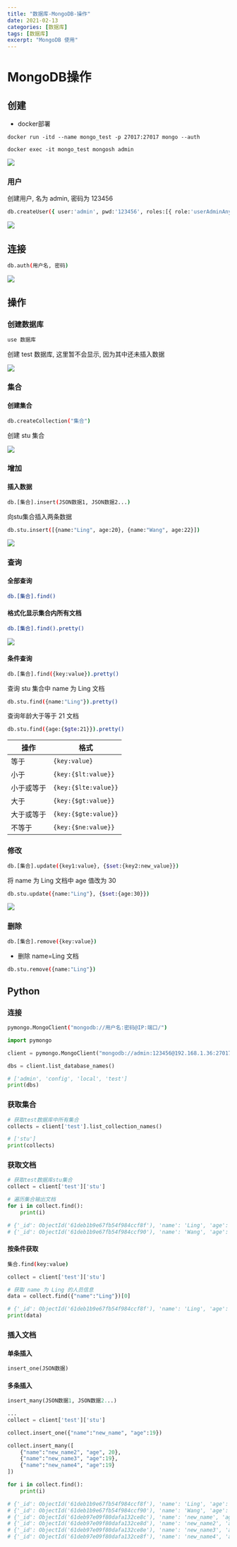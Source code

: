 ```yaml
---
title: "数据库-MongoDB-操作"
date: 2021-02-13
categories: [数据库]
tags: [数据库]
excerpt: "MongoDB 使用"
---
```


# MongoDB操作

## 创建

- docker部署

```shell
docker run -itd --name mongo_test -p 27017:27017 mongo --auth 

docker exec -it mongo_test mongosh admin
```

![](/Resource/Imgur/20241022101033.png)

### 用户

创建用户, 名为 admin, 密码为 123456

```sh
db.createUser({ user:'admin', pwd:'123456', roles:[{ role:'userAdminAnyDatabase', db:'admin'}, "readWriteAnyDatabase"]})
```

![](/Resource/Imgur/20241022101523.png)

## 连接

```sh
db.auth(用户名, 密码)
```

![](/Resource/Imgur/20241022101709.png)

## 操作

### 创建数据库

```sh
use 数据库
```

创建 test 数据库, 这里暂不会显示, 因为其中还未插入数据

![](/Resource/Imgur/20241022101739.png)

### 集合

#### 创建集合

```sh
db.createCollection("集合")
```

创建 stu 集合

![](/Resource/Imgur/20241022101814.png)

### 增加

#### 插入数据

```sh
db.[集合].insert(JSON数据1, JSON数据2...)
```

向stu集合插入两条数据

```sh
db.stu.insert([{name:"Ling", age:20}, {name:"Wang", age:22}])
```

![](/Resource/Imgur/20241022101932.png)

### 查询

#### 全部查询

```sh
db.[集合].find()
```

#### 格式化显示集合内所有文档

```sh
db.[集合].find().pretty()
```

![](/Resource/Imgur/20241022102030.png)

#### 条件查询

```sh
db.[集合].find({key:value}).pretty()
```

查询 stu 集合中 name 为 Ling 文档

```sh
db.stu.find({name:"Ling"}).pretty()
```

查询年龄大于等于 21 文档

```sh
db.stu.find({age:{$gte:21}}).pretty()
```

| 操作       | 格式                 |
| ---------- | -------------------- |
| 等于       | `{key:value}`        |
| 小于       | `{key:{$lt:value}}`  |
| 小于或等于 | `{key:{$lte:value}}` |
| 大于       | `{key:{$gt:value}}`  |
| 大于或等于 | `{key:{$gte:value}}` |
| 不等于     | `{key:{$ne:value}}`  |

### 修改

```sh
db.[集合].update({key1:value}, {$set:{key2:new_value}})
```

将 name 为 Ling 文档中 age 值改为 30

```sh
db.stu.update({name:"Ling"}, {$set:{age:30}})
```

![](/Resource/Imgur/20241022102101.png)

### 删除

```sh
db.[集合].remove({key:value})
```

- 删除 name=Ling 文档

```sh
db.stu.remove({name:"Ling"})
```

## Python

### 连接

```sh
pymongo.MongoClient("mongodb://用户名:密码@IP:端口/")
```

```py
import pymongo

client = pymongo.MongoClient("mongodb://admin:123456@192.168.1.36:27017/")

dbs = client.list_database_names()

# ['admin', 'config', 'local', 'test']
print(dbs)
```

### 获取集合

```py
# 获取test数据库中所有集合
collects = client['test'].list_collection_names()

# ['stu']
print(collects)
```

### 获取文档

```py
# 获取test数据库stu集合
collect = client['test']['stu']

# 遍历集合输出文档
for i in collect.find():
    print(i)

# {'_id': ObjectId('61deb1b9e67fb54f984ccf8f'), 'name': 'Ling', 'age': 30.0}
# {'_id': ObjectId('61deb1b9e67fb54f984ccf90'), 'name': 'Wang', 'age': 22.0}
```

#### 按条件获取

```sh
集合.find(key:value)
```

```py
collect = client['test']['stu']

# 获取 name 为 Ling 的人员信息
data = collect.find({"name":"Ling"})[0]

# {'_id': ObjectId('61deb1b9e67fb54f984ccf8f'), 'name': 'Ling', 'age': 30.0}
print(data)
```

### 插入文档

#### 单条插入

```py
insert_one(JSON数据)
```

#### 多条插入

```py
insert_many(JSON数据1, JSON数据2...)
```

```py
...
collect = client['test']['stu']

collect.insert_one({"name":"new_name", "age":19})

collect.insert_many([
    {"name":"new_name2", "age", 20}, 
    {"name":"new_name3", "age":19}, 
    {"name":"new_name4", "age":19}
])

for i in collect.find():
    print(i)

# {'_id': ObjectId('61deb1b9e67fb54f984ccf8f'), 'name': 'Ling', 'age': 30.0}
# {'_id': ObjectId('61deb1b9e67fb54f984ccf90'), 'name': 'Wang', 'age': 22.0}
# {'_id': ObjectId('61deb97e09f80dafa132ce8c'), 'name': 'new_name', 'age': 19}
# {'_id': ObjectId('61deb97e09f80dafa132ce8d'), 'name': 'new_name2', 'age': 20}
# {'_id': ObjectId('61deb97e09f80dafa132ce8e'), 'name': 'new_name3', 'age': 19}
# {'_id': ObjectId('61deb97e09f80dafa132ce8f'), 'name': 'new_name4', 'age': 19}
```
